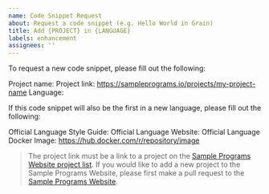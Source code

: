 ```yaml
---
name: Code Snippet Request
about: Request a code snippet (e.g. Hello World in Grain)
title: Add {PROJECT} in {LANGUAGE}
labels: enhancement
assignees: ''
---
```


To request a new code snippet, please fill out the following:

Project name: 
Project link: https://sampleprograms.io/projects/my-project-name
Language: 

If this code snippet will also be the first in a new language, please fill out the following:

Official Language Style Guide: 
Official Language Website: 
Official Language Docker Image: https://hub.docker.com/r/repository/image 

> The project link must be a link to a project on the [Sample Programs Website project list][sample-programs-project-list].
> If you would like to add a new project to the Sample Programs Website,
> please first make a pull request to the [Sample Programs Website][sample-programs-website].

[sample-programs-website]: https://github.com/TheRenegadeCoder/sample-programs-website
[sample-programs-project-list]: https://sampleprograms.io/projects/
